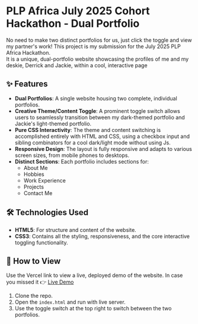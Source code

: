 
# PLP Africa July 2025 Cohort Hackathon - Dual Portfolio

No need to make two distinct portfolios for us, just click the toggle and view my partner's work!
This project is my submission for the July 2025 PLP Africa Hackathon. <br>
It is a unique, dual-portfolio website showcasing the profiles of me and my deskie, Derrick and Jackie, within a cool, interactive page <br>

## ✨ Features

- **Dual Portfolios**: A single website housing two complete, individual portfolios.
- **Creative Theme/Content Toggle**: A prominent toggle switch allows users to seamlessly transition between my dark-themed portfolio and Jackie's light-themed portfolio.
- **Pure CSS Interactivity**: The theme and content switching is accomplished entirely with HTML and CSS, using a checkbox input and sibling combinators for a 
cool dark/light mode without using Js.
- **Responsive Design**: The layout is fully responsive and adapts to various screen sizes, from mobile phones to desktops.
- **Distinct Sections**: Each portfolio includes sections for:
    - About Me
    - Hobbies
    - Work Experience
    - Projects
    - Contact Me

## 🛠️ Technologies Used

- **HTML5**: For structure and content of the website.
- **CSS3**: Contains all the styling, responsiveness, and the core interactive toggling functionality.

## 🚀 How to View

Use the Vercel link to view a live, deployed demo of the website. In case you missed it 👉 [Live Demo](https://everything-plp.vercel.app/)

1.  Clone the repo.
2.  Open the `index.html` and run with live server.
3.  Use the toggle switch at the top right to switch between the two portfolios.
